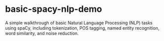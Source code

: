 # basic-spacy-nlp-demo
A simple walkthrough of basic Natural Language Processing (NLP) tasks using spaCy, including tokenization, POS tagging, named entity recognition, word similarity, and noise reduction.
